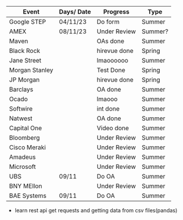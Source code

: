 |Event             | Days/ Date | Progress   | Type  |
|------------------|------------|------------|-------|
|Google STEP       |  04/11/23  |Do form     |Summer |
|AMEX              |  08/11/23  |Under Review|Summer?|
|Maven             |            |OAs done    |Summer |
|Black Rock        |            |hirevue done|Spring |
|Jane Street       |            |lmaoooooo   |Summer |
|Morgan Stanley    |            |Test Done   |Spring |
|JP Morgan         |            |hirevue done|Spring |
|Barclays          |            |OA done     |Summer |
|Ocado             |            |lmaooo      |Summer |
|Softwire          |            |int done    |Summer |
|Natwest           |            |OA done     |Summer |
|Capital One       |            |Video done  |Summer |
|Bloomberg         |            |Under Review|Summer |
|Cisco Meraki      |            |Under Review|Summer |
|Amadeus           |            |Under Review|Summer |
|Microsoft         |            |Under Review|Summer |
|UBS               |  09/11     |Do OA       |Summer |
|BNY MEllon        |            |Under Review|Summer |
|BAE Systems       |  09/11     |Do OA       |Summer |

- learn rest api get requests and getting data from csv files(pandas)
